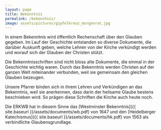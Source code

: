 ```yaml
---
layout: page
title: Bekenntnis
permalink: /bekenntnis/
image: assets/pictures/gipfelkreuz_morgenrot.jpg
---
```


In einem Bekenntnis wird öffentlich Rechenschaft über den Glauben gegeben. Im Lauf der Geschichte entstanden so diverse Dokumente, die darüber Auskunft geben, welche Lehren von der Kirche verkündigt werden und worauf sich der Glauben der Christen stützt.

Die Bekenntnisschriften sind nicht bloss alte Dokumente, die einmal in der Geschichte wichtig waren. Durch das Bekenntnis werden Christen auf der ganzen Welt miteinander verbunden, weil sie gemeinsam den gleichen Glauben bezeugen.

Unsere Pfarrer binden sich in ihrem Lehren und Verkündigen an das Bekenntnis, weil sie anerkennen, dass darin der heilsame Glaube bestens beschrieben wird. So prägen diese Schriften die Kirche auch heute noch.

Die ERKWB hat in diesem Sinne das [Westminster Bekenntnis]({{ site.baseurl }}/assets/documents/wb.pdf) von 1647 und den [Heidelberger Katechismus]({{ site.baseurl }}/assets/documents/hk.pdf) von 1563 als verbindliche Glaubensgrundlage.

